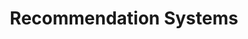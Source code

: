 ---
layout: post
title: 'Recommendation Systems'
description: 'A brief introduction at recsys and how it can improve or really transform the whole product experience'
thumbnail: '../assets/post-images/2017-07-24-recommendation-systems/cover.png'
---